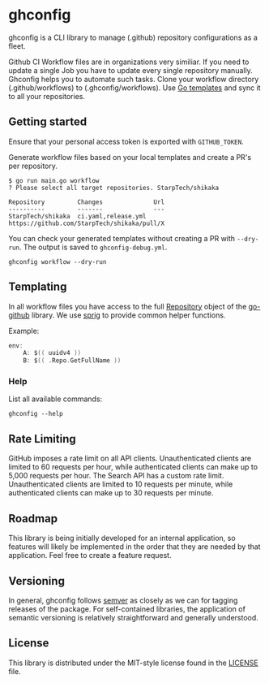 # ghconfig

ghconfig is a CLI library to manage (.github) repository configurations as a fleet.

Github CI Workflow files are in organizations very similiar. If you need to update a single Job you have to update every
single repository manually. Ghconfig helps you to automate such tasks. Clone your workflow directory (.github/workflows) to (.ghconfig/workflows). Use [Go templates](https://golang.org/pkg/text/template/) and sync it to all your repositories. 

## Getting started ##

Ensure that your personal access token is exported with `GITHUB_TOKEN`. 

Generate workflow files based on your local templates and create a PR's per repository.

```
$ go run main.go workflow
? Please select all target repositories. StarpTech/shikaka

Repository         Changes              Url
----------         -------              ---
StarpTech/shikaka  ci.yaml,release.yml  https://github.com/StarpTech/shikaka/pull/X
```

You can check your generated templates without creating a PR with `--dry-run`. The output is saved to `ghconfig-debug.yml`.

```
ghconfig workflow --dry-run
```

## Templating

In all workflow files you have access to the full [Repository](https://pkg.go.dev/github.com/google/go-github/v32/github?tab=doc#Repository) object of the [go-github](https://pkg.go.dev/github.com/google/go-github) library. We use [sprig](http://masterminds.github.io/sprig/) to provide common helper functions.

Example:

```go
env:
    A: $(( uuidv4 ))
    B: $(( .Repo.GetFullName ))
```

### Help ###

List all available commands:
```
ghconfig --help
```

## Rate Limiting ##

GitHub imposes a rate limit on all API clients. Unauthenticated clients are
limited to 60 requests per hour, while authenticated clients can make up to
5,000 requests per hour. The Search API has a custom rate limit. Unauthenticated
clients are limited to 10 requests per minute, while authenticated clients
can make up to 30 requests per minute.

## Roadmap ##

This library is being initially developed for an internal application, so features will likely be implemented in the order that they are needed by that application. Feel free to create a feature request.

## Versioning ##

In general, ghconfig follows [semver](https://semver.org/) as closely as we
can for tagging releases of the package. For self-contained libraries, the
application of semantic versioning is relatively straightforward and generally
understood.

## License ##

This library is distributed under the MIT-style license found in the [LICENSE](./LICENSE)
file.